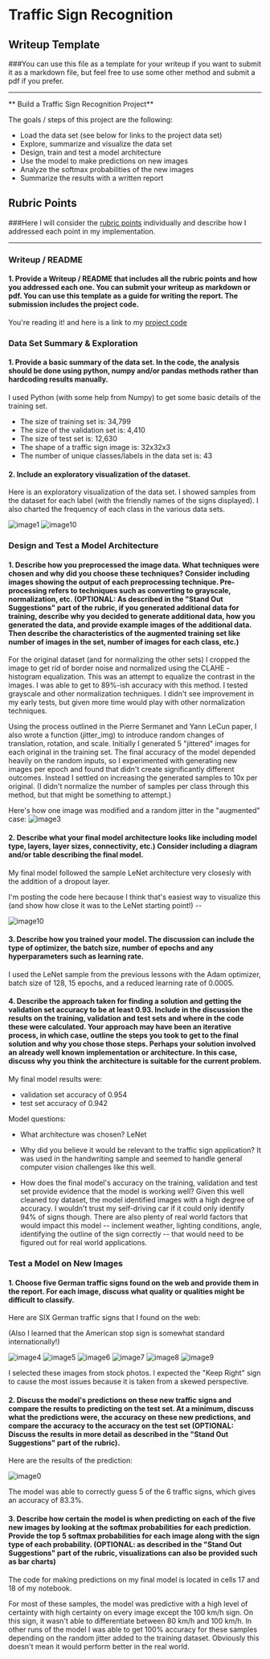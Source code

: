 # **Traffic Sign Recognition**  

## Writeup Template

###You can use this file as a template for your writeup if you want to submit it as a markdown file, but feel free to use some other method and submit a pdf if you prefer.

---

** Build a Traffic Sign Recognition Project** 

The goals / steps of this project are the following:
* Load the data set (see below for links to the project data set)
* Explore, summarize and visualize the data set
* Design, train and test a model architecture
* Use the model to make predictions on new images
* Analyze the softmax probabilities of the new images
* Summarize the results with a written report


[//]: # (Image References)

[image0]: ./examples/processed.png "Sample results"
[image1]: ./examples/dataset_explore.png "Exploration of datasets"
[image2]: ./examples/model.png "Model architecture"
[image3]: ./examples/processed.png "Processed results"
[image4]: ./web_samples/1.jpg "Sample: 30 km/h"
[image5]: ./web_samples/13.jpg "Sample: Yield"
[image6]: ./web_samples/14.jpg "Sample: Stop"
[image7]: ./web_samples/38.jpg "Sample: Stay right"
[image8]: ./web_samples/4.jpg "Sample: 70 km/h"
[image9]: ./web_samples/7.jpg "Sample: 100 km/h"
[image10]: ./examples/training_summary.png "Summary of training data"

## Rubric Points
###Here I will consider the [rubric points](https://review.udacity.com/#!/rubrics/481/view) individually and describe how I addressed each point in my implementation.  

---
### Writeup / README

#### 1. Provide a Writeup / README that includes all the rubric points and how you addressed each one. You can submit your writeup as markdown or pdf. You can use this template as a guide for writing the report. The submission includes the project code.

You're reading it! and here is a link to my [project code](https://github.com/dmshann0n/CarND-Traffic-Sign-Classifier-Project/blob/master/Traffic_Sign_Classifier.ipynb)

### Data Set Summary & Exploration

#### 1. Provide a basic summary of the data set. In the code, the analysis should be done using python, numpy and/or pandas methods rather than hardcoding results manually.

I used Python (with some help from Numpy) to get some basic details of the training set.

* The size of training set is: 34,799
* The size of the validation set is: 4,410
* The size of test set is: 12,630
* The shape of a traffic sign image is: 32x32x3
* The number of unique classes/labels in the data set is: 43

#### 2. Include an exploratory visualization of the dataset.

Here is an exploratory visualization of the data set. I showed samples from the dataset for each label (with the friendly names of the signs displayed). I also charted the frequency of each class in the various data sets.

![image1]
![image10]

### Design and Test a Model Architecture

#### 1. Describe how you preprocessed the image data. What techniques were chosen and why did you choose these techniques? Consider including images showing the output of each preprocessing technique. Pre-processing refers to techniques such as converting to grayscale, normalization, etc. (OPTIONAL: As described in the "Stand Out Suggestions" part of the rubric, if you generated additional data for training, describe why you decided to generate additional data, how you generated the data, and provide example images of the additional data. Then describe the characteristics of the augmented training set like number of images in the set, number of images for each class, etc.)

For the original dataset (and for normalizing the other sets) I cropped the image to get rid of border noise and normalized using the CLAHE - histogram equalization. This was an attempt to equalize the contrast in the images. I was able to get to 89%-ish accuracy with this method. I tested grayscale and other normalization techniques. I didn't see improvement in my early tests, but given more time would play with other normalization techniques. 

Using the process outlined in the Pierre Sermanet and Yann LeCun paper, I also wrote a function (jitter_img) to introduce random changes of translation, rotation, and scale. Initially I generated 5 "jittered" images for each original in the training set. The final accuracy of the model depended heavily on the random inputs, so I experimented with generating new images per epoch and found that didn't create significantly different outcomes. Instead I settled on increasing the generated samples to 10x per original. (I didn't normalize the number of samples per class through this method, but that might be something to attempt.)

Here's how one image was modified and a random jitter in the "augmented" case:
![image3]

#### 2. Describe what your final model architecture looks like including model type, layers, layer sizes, connectivity, etc.) Consider including a diagram and/or table describing the final model.

My final model followed the sample LeNet architecture very closesly with the addition of a dropout layer.

I'm posting the code here because I think that's easiest way to visualize this (and show how close it was to the LeNet starting point!) --

![image10]

#### 3. Describe how you trained your model. The discussion can include the type of optimizer, the batch size, number of epochs and any hyperparameters such as learning rate.

I used the LeNet sample from the previous lessons with the Adam optimizer, batch size of 128, 15 epochs, and a reduced learning rate of 0.0005.

#### 4. Describe the approach taken for finding a solution and getting the validation set accuracy to be at least 0.93. Include in the discussion the results on the training, validation and test sets and where in the code these were calculated. Your approach may have been an iterative process, in which case, outline the steps you took to get to the final solution and why you chose those steps. Perhaps your solution involved an already well known implementation or architecture. In this case, discuss why you think the architecture is suitable for the current problem.

My final model results were:
* validation set accuracy of 0.954 
* test set accuracy of 0.942

Model questions: 
* What architecture was chosen? LeNet

* Why did you believe it would be relevant to the traffic sign application? It was used in the handwriting sample and seemed to handle general computer vision challenges like this well.

* How does the final model's accuracy on the training, validation and test set provide evidence that the model is working well? Given this well cleaned toy dataset, the model identified images with a high degree of accuracy. I wouldn't trust my self-driving car if it could only identify 94% of signs though. There are also plenty of real world factors that would impact this model -- inclement weather, lighting conditions, angle, identifying the outline of the sign correctly -- that would need to be figured out for real world applications.

### Test a Model on New Images

#### 1. Choose five German traffic signs found on the web and provide them in the report. For each image, discuss what quality or qualities might be difficult to classify.

Here are SIX German traffic signs that I found on the web:

(Also I learned that the American stop sign is somewhat standard internationally!)

![image4] ![image5] ![image6] 
![image7] ![image8] ![image9]

I selected these images from stock photos. I expected the "Keep Right" sign to cause the most issues because it is taken from a skewed perspective.

#### 2. Discuss the model's predictions on these new traffic signs and compare the results to predicting on the test set. At a minimum, discuss what the predictions were, the accuracy on these new predictions, and compare the accuracy to the accuracy on the test set (OPTIONAL: Discuss the results in more detail as described in the "Stand Out Suggestions" part of the rubric).

Here are the results of the prediction:

![image0]

The model was able to correctly guess 5 of the 6 traffic signs, which gives an accuracy of 83.3%. 

#### 3. Describe how certain the model is when predicting on each of the five new images by looking at the softmax probabilities for each prediction. Provide the top 5 softmax probabilities for each image along with the sign type of each probability. (OPTIONAL: as described in the "Stand Out Suggestions" part of the rubric, visualizations can also be provided such as bar charts)

The code for making predictions on my final model is located in cells 17 and 18 of my notebook.

For most of these samples, the model was predictive with a high level of certainty with high certainty on every image except the 100 km/h sign. On this sign, it wasn't able to differentiate between 80 km/h and 100 km/h. In other runs of the model I was able to get 100% accuracy for these samples depending on the random jitter added to the training dataset. Obviously this doesn't mean it would perform better in the real world.




